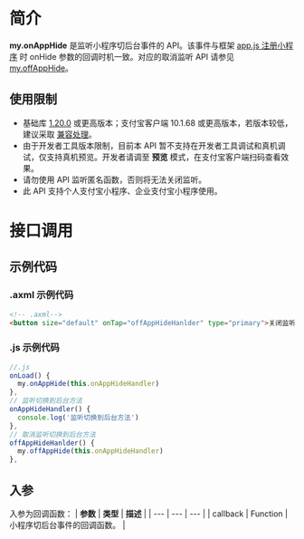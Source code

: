 # 简介
**my.onAppHide** 是监听小程序切后台事件的 API。该事件与框架 [app.js 注册小程序](https://opendocs.alipay.com/mini/framework/app-detail) 时 onHide 参数的回调时机一致。对应的取消监听 API 请参见 [my.offAppHide](https://opendocs.alipay.com/mini/api/dldh0a)。

## 使用限制
- 基础库 [1.20.0](https://opendocs.alipay.com/mini/framework/lib) 或更高版本；支付宝客户端 10.1.68 或更高版本，若版本较低，建议采取 [兼容处理](https://opendocs.alipay.com/mini/framework/compatibility)。
- 由于开发者工具版本限制，目前本 API 暂不支持在开发者工具调试和真机调试，仅支持真机预览。开发者请调至 **预览** 模式，在支付宝客户端扫码查看效果。
- 请勿使用 API 监听匿名函数，否则将无法关闭监听。
- 此 API 支持个人支付宝小程序、企业支付宝小程序使用。

# 接口调用
## 示例代码
### .axml 示例代码
```html
<!-- .axml-->
<button size="default" onTap="offAppHideHanlder" type="primary">关闭监听到后台</button>
```

### .js 示例代码
```javascript
//.js
onLoad() {
  my.onAppHide(this.onAppHideHandler)
},
// 监听切换到后台方法
onAppHideHandler() {
  console.log('监听切换到后台方法')
},
// 取消监听切换到后台方法
offAppHideHanlder() {
  my.offAppHide(this.onAppHideHandler)
},
```

## 入参
入参为回调函数：
| **参数** | **类型** | **描述** |
| --- | --- | --- |
| callback | Function | 小程序切后台事件的回调函数。 |
